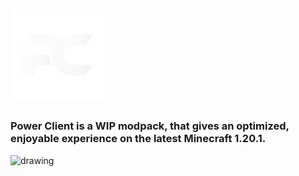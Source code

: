 ## <img src="https://github.com/pvrzz/powercli/raw/main/PowerClientLogo.png?raw=true" alt="drawing" href="https://modrinth.com/modpack/power" width="150"/> 

### Power Client is a WIP modpack, that gives an optimized, enjoyable experience on the latest Minecraft 1.20.1.



<img src="https://pbs.twimg.com/tweet_video_thumb/FqU42X5XgAAGk8f.jpg" alt="drawing" href="https://modrinth.com/modpack/power" width="200"/>
